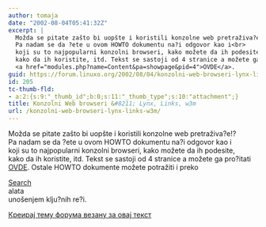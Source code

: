 ```yaml
---
author: tomaja
date: "2002-08-04T05:41:32Z"
excerpt: |
  Možda se pitate zašto bi uopšte i koristili konzolne web pretraživa?e!?<br>
  Pa nadam se da ?ete u ovom HOWTO dokumentu na?i odgovor kao i<br>
  koji su to najpopularni konzolni browseri, kako možete da ih podesite, <br>
  kako da ih koristite, itd. Tekst se sastoji od 4 stranice a možete ga pro?itati<br>
  <a href="modules.php?name=Content&pa=showpage&pid=4">OVDE</a>.
guid: https://forum.linuxo.org/2002/08/04/konzolni-web-browseri-lynx-links-w3m/
id: 205
tc-thumb-fld:
- a:2:{s:9:"_thumb_id";b:0;s:11:"_thumb_type";s:10:"attachment";}
title: Konzolni Web browseri &#8211; Lynx, Links, w3m
url: /konzolni-web-browseri-lynx-links-w3m/
---
```

Možda se pitate zašto bi uopšte i koristili konzolne web pretraživa?e!?  
Pa nadam se da ?ete u ovom HOWTO dokumentu na?i odgovor kao i  
koji su to najpopularni konzolni browseri, kako možete da ih podesite,  
kako da ih koristite, itd. Tekst se sastoji od 4 stranice a možete ga pro?itati  
[OVDE](modules.php?name=Content&pa=showpage&pid=4). <!--break--> Ostale HOWTO dokumente možete potražiti i preko 

[Search](modules.php?name=Search)  
alata  
unošenjem klju?nih re?i.

[Креирај тему форума везану за овај текст](https://linuxo.org/nova-tema-na-forumu/?se_pid=205)